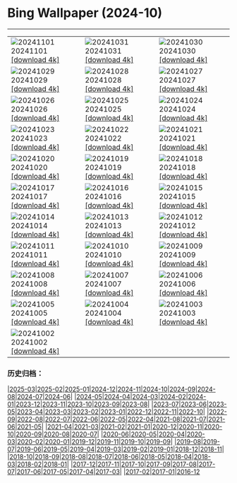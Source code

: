 # Bing Wallpaper (2024-10)
**************

<table><tr><td><img src="https://www.bing.com/th?id=OHR.DiadoSaci_PT-BR3042315379_1920x1080.jpg" alt="20241101"> 20241101 <a href="https://www.bing.com/th?id=OHR.DiadoSaci_PT-BR3042315379_UHD.jpg">[download 4k]</a></td><td><img src="https://www.bing.com/th?id=OHR.HauntedEdinburgh_PT-BR5740528750_1920x1080.jpg" alt="20241031"> 20241031 <a href="https://www.bing.com/th?id=OHR.HauntedEdinburgh_PT-BR5740528750_UHD.jpg">[download 4k]</a></td><td><img src="https://www.bing.com/th?id=OHR.DiadoLivroRJ_PT-BR5813515082_1920x1080.jpg" alt="20241030"> 20241030 <a href="https://www.bing.com/th?id=OHR.DiadoLivroRJ_PT-BR5813515082_UHD.jpg">[download 4k]</a></td></tr><tr><td><img src="https://www.bing.com/th?id=OHR.PumpkinMist_PT-BR5900196998_1920x1080.jpg" alt="20241029"> 20241029 <a href="https://www.bing.com/th?id=OHR.PumpkinMist_PT-BR5900196998_UHD.jpg">[download 4k]</a></td><td><img src="https://www.bing.com/th?id=OHR.PolarBearHug_PT-BR5987210106_1920x1080.jpg" alt="20241028"> 20241028 <a href="https://www.bing.com/th?id=OHR.PolarBearHug_PT-BR5987210106_UHD.jpg">[download 4k]</a></td><td><img src="https://www.bing.com/th?id=OHR.GhostForest_PT-BR6077995597_1920x1080.jpg" alt="20241027"> 20241027 <a href="https://www.bing.com/th?id=OHR.GhostForest_PT-BR6077995597_UHD.jpg">[download 4k]</a></td></tr><tr><td><img src="https://www.bing.com/th?id=OHR.MontBlancMassif_PT-BR6216119824_1920x1080.jpg" alt="20241026"> 20241026 <a href="https://www.bing.com/th?id=OHR.MontBlancMassif_PT-BR6216119824_UHD.jpg">[download 4k]</a></td><td><img src="https://www.bing.com/th?id=OHR.GreatOwl_PT-BR6294923796_1920x1080.jpg" alt="20241025"> 20241025 <a href="https://www.bing.com/th?id=OHR.GreatOwl_PT-BR6294923796_UHD.jpg">[download 4k]</a></td><td><img src="https://www.bing.com/th?id=OHR.MadameSherriCastle_PT-BR6347507629_1920x1080.jpg" alt="20241024"> 20241024 <a href="https://www.bing.com/th?id=OHR.MadameSherriCastle_PT-BR6347507629_UHD.jpg">[download 4k]</a></td></tr><tr><td><img src="https://www.bing.com/th?id=OHR.MonsterDoor_PT-BR8050114747_1920x1080.jpg" alt="20241023"> 20241023 <a href="https://www.bing.com/th?id=OHR.MonsterDoor_PT-BR8050114747_UHD.jpg">[download 4k]</a></td><td><img src="https://www.bing.com/th?id=OHR.AutumnCypress_PT-BR6434540619_1920x1080.jpg" alt="20241022"> 20241022 <a href="https://www.bing.com/th?id=OHR.AutumnCypress_PT-BR6434540619_UHD.jpg">[download 4k]</a></td><td><img src="https://www.bing.com/th?id=OHR.SmilingSloth_PT-BR6480806367_1920x1080.jpg" alt="20241021"> 20241021 <a href="https://www.bing.com/th?id=OHR.SmilingSloth_PT-BR6480806367_UHD.jpg">[download 4k]</a></td></tr><tr><td><img src="https://www.bing.com/th?id=OHR.DenderaTemple_PT-BR6539845196_1920x1080.jpg" alt="20241020"> 20241020 <a href="https://www.bing.com/th?id=OHR.DenderaTemple_PT-BR6539845196_UHD.jpg">[download 4k]</a></td><td><img src="https://www.bing.com/th?id=OHR.CentralParkAutumn_PT-BR6612852455_1920x1080.jpg" alt="20241019"> 20241019 <a href="https://www.bing.com/th?id=OHR.CentralParkAutumn_PT-BR6612852455_UHD.jpg">[download 4k]</a></td><td><img src="https://www.bing.com/th?id=OHR.KochiaJapan_PT-BR6014250762_1920x1080.jpg" alt="20241018"> 20241018 <a href="https://www.bing.com/th?id=OHR.KochiaJapan_PT-BR6014250762_UHD.jpg">[download 4k]</a></td></tr><tr><td><img src="https://www.bing.com/th?id=OHR.FossilsDorset_PT-BR5587878603_1920x1080.jpg" alt="20241017"> 20241017 <a href="https://www.bing.com/th?id=OHR.FossilsDorset_PT-BR5587878603_UHD.jpg">[download 4k]</a></td><td><img src="https://www.bing.com/th?id=OHR.ElephantTeacher_PT-BR6921941046_1920x1080.jpg" alt="20241016"> 20241016 <a href="https://www.bing.com/th?id=OHR.ElephantTeacher_PT-BR6921941046_UHD.jpg">[download 4k]</a></td><td><img src="https://www.bing.com/th?id=OHR.CocoBeach_PT-BR0695922930_1920x1080.jpg" alt="20241015"> 20241015 <a href="https://www.bing.com/th?id=OHR.CocoBeach_PT-BR0695922930_UHD.jpg">[download 4k]</a></td></tr><tr><td><img src="https://www.bing.com/th?id=OHR.AlcazarSeville_PT-BR9775263782_1920x1080.jpg" alt="20241014"> 20241014 <a href="https://www.bing.com/th?id=OHR.AlcazarSeville_PT-BR9775263782_UHD.jpg">[download 4k]</a></td><td><img src="https://www.bing.com/th?id=OHR.FelizDiadasCriancas_PT-BR6983342881_1920x1080.jpg" alt="20241013"> 20241013 <a href="https://www.bing.com/th?id=OHR.FelizDiadasCriancas_PT-BR6983342881_UHD.jpg">[download 4k]</a></td><td><img src="https://www.bing.com/th?id=OHR.CelticColours_PT-BR9042410710_1920x1080.jpg" alt="20241012"> 20241012 <a href="https://www.bing.com/th?id=OHR.CelticColours_PT-BR9042410710_UHD.jpg">[download 4k]</a></td></tr><tr><td><img src="https://www.bing.com/th?id=OHR.SoranoItaly_PT-BR8638738713_1920x1080.jpg" alt="20241011"> 20241011 <a href="https://www.bing.com/th?id=OHR.SoranoItaly_PT-BR8638738713_UHD.jpg">[download 4k]</a></td><td><img src="https://www.bing.com/th?id=OHR.AspensColorado_PT-BR8036769299_1920x1080.jpg" alt="20241010"> 20241010 <a href="https://www.bing.com/th?id=OHR.AspensColorado_PT-BR8036769299_UHD.jpg">[download 4k]</a></td><td><img src="https://www.bing.com/th?id=OHR.MototiOctopus_PT-BR0386452744_1920x1080.jpg" alt="20241009"> 20241009 <a href="https://www.bing.com/th?id=OHR.MototiOctopus_PT-BR0386452744_UHD.jpg">[download 4k]</a></td></tr><tr><td><img src="https://www.bing.com/th?id=OHR.ElbePhilharmonic_PT-BR9107755270_1920x1080.jpg" alt="20241008"> 20241008 <a href="https://www.bing.com/th?id=OHR.ElbePhilharmonic_PT-BR9107755270_UHD.jpg">[download 4k]</a></td><td><img src="https://www.bing.com/th?id=OHR.CoyoteGulch_PT-BR8564618055_1920x1080.jpg" alt="20241007"> 20241007 <a href="https://www.bing.com/th?id=OHR.CoyoteGulch_PT-BR8564618055_UHD.jpg">[download 4k]</a></td><td><img src="https://www.bing.com/th?id=OHR.MaraMigration_PT-BR7440860691_1920x1080.jpg" alt="20241006"> 20241006 <a href="https://www.bing.com/th?id=OHR.MaraMigration_PT-BR7440860691_UHD.jpg">[download 4k]</a></td></tr><tr><td><img src="https://www.bing.com/th?id=OHR.EuropaMoon_PT-BR6260569357_1920x1080.jpg" alt="20241005"> 20241005 <a href="https://www.bing.com/th?id=OHR.EuropaMoon_PT-BR6260569357_UHD.jpg">[download 4k]</a></td><td><img src="https://www.bing.com/th?id=OHR.TajMahalReflection_PT-BR5120942939_1920x1080.jpg" alt="20241004"> 20241004 <a href="https://www.bing.com/th?id=OHR.TajMahalReflection_PT-BR5120942939_UHD.jpg">[download 4k]</a></td><td><img src="https://www.bing.com/th?id=OHR.WindRiverAlaska_PT-BR4944339151_1920x1080.jpg" alt="20241003"> 20241003 <a href="https://www.bing.com/th?id=OHR.WindRiverAlaska_PT-BR4944339151_UHD.jpg">[download 4k]</a></td></tr><tr><td><img src="https://www.bing.com/th?id=OHR.HalfDomeYosemite_PT-BR4764561878_1920x1080.jpg" alt="20241002"> 20241002 <a href="https://www.bing.com/th?id=OHR.HalfDomeYosemite_PT-BR4764561878_UHD.jpg">[download 4k]</a></td><td></td><td></td></tr></table>

### 历史归档：

|[2025-03](/../2025-03/2025-03.md)|[2025-02](/../2025-02/2025-02.md)|[2025-01](/../2025-01/2025-01.md)|[2024-12](/../2024-12/2024-12.md)|[2024-11](/../2024-11/2024-11.md)|[2024-10](/2024-10.md)|[2024-09](/../2024-09/2024-09.md)|[2024-08](/../2024-08/2024-08.md)|[2024-07](/../2024-07/2024-07.md)|[2024-06](/../2024-06/2024-06.md)|
|[2024-05](/../2024-05/2024-05.md)|[2024-04](/../2024-04/2024-04.md)|[2024-03](/../2024-03/2024-03.md)|[2024-02](/../2024-02/2024-02.md)|[2024-01](/../2024-01/2024-01.md)|[2023-12](/../2023-12/2023-12.md)|[2023-11](/../2023-11/2023-11.md)|[2023-10](/../2023-10/2023-10.md)|[2023-09](/../2023-09/2023-09.md)|[2023-08](/../2023-08/2023-08.md)|
|[2023-07](/../2023-07/2023-07.md)|[2023-06](/../2023-06/2023-06.md)|[2023-05](/../2023-05/2023-05.md)|[2023-04](/../2023-04/2023-04.md)|[2023-03](/../2023-03/2023-03.md)|[2023-02](/../2023-02/2023-02.md)|[2023-01](/../2023-01/2023-01.md)|[2022-12](/../2022-12/2022-12.md)|[2022-11](/../2022-11/2022-11.md)|[2022-10](/../2022-10/2022-10.md)|
|[2022-09](/../2022-09/2022-09.md)|[2022-08](/../2022-08/2022-08.md)|[2022-07](/../2022-07/2022-07.md)|[2022-06](/../2022-06/2022-06.md)|[2022-05](/../2022-05/2022-05.md)|[2022-04](/../2022-04/2022-04.md)|[2021-08](/../2021-08/2021-08.md)|[2021-07](/../2021-07/2021-07.md)|[2021-06](/../2021-06/2021-06.md)|[2021-05](/../2021-05/2021-05.md)|
|[2021-04](/../2021-04/2021-04.md)|[2021-03](/../2021-03/2021-03.md)|[2021-02](/../2021-02/2021-02.md)|[2021-01](/../2021-01/2021-01.md)|[2020-12](/../2020-12/2020-12.md)|[2020-11](/../2020-11/2020-11.md)|[2020-10](/../2020-10/2020-10.md)|[2020-09](/../2020-09/2020-09.md)|[2020-08](/../2020-08/2020-08.md)|[2020-07](/../2020-07/2020-07.md)|
|[2020-06](/../2020-06/2020-06.md)|[2020-05](/../2020-05/2020-05.md)|[2020-04](/../2020-04/2020-04.md)|[2020-03](/../2020-03/2020-03.md)|[2020-02](/../2020-02/2020-02.md)|[2020-01](/../2020-01/2020-01.md)|[2019-12](/../2019-12/2019-12.md)|[2019-11](/../2019-11/2019-11.md)|[2019-10](/../2019-10/2019-10.md)|[2019-09](/../2019-09/2019-09.md)|
|[2019-08](/../2019-08/2019-08.md)|[2019-07](/../2019-07/2019-07.md)|[2019-06](/../2019-06/2019-06.md)|[2019-05](/../2019-05/2019-05.md)|[2019-04](/../2019-04/2019-04.md)|[2019-03](/../2019-03/2019-03.md)|[2019-02](/../2019-02/2019-02.md)|[2019-01](/../2019-01/2019-01.md)|[2018-12](/../2018-12/2018-12.md)|[2018-11](/../2018-11/2018-11.md)|
|[2018-10](/../2018-10/2018-10.md)|[2018-09](/../2018-09/2018-09.md)|[2018-08](/../2018-08/2018-08.md)|[2018-07](/../2018-07/2018-07.md)|[2018-06](/../2018-06/2018-06.md)|[2018-05](/../2018-05/2018-05.md)|[2018-04](/../2018-04/2018-04.md)|[2018-03](/../2018-03/2018-03.md)|[2018-02](/../2018-02/2018-02.md)|[2018-01](/../2018-01/2018-01.md)|
|[2017-12](/../2017-12/2017-12.md)|[2017-11](/../2017-11/2017-11.md)|[2017-10](/../2017-10/2017-10.md)|[2017-09](/../2017-09/2017-09.md)|[2017-08](/../2017-08/2017-08.md)|[2017-07](/../2017-07/2017-07.md)|[2017-06](/../2017-06/2017-06.md)|[2017-05](/../2017-05/2017-05.md)|[2017-04](/../2017-04/2017-04.md)|[2017-03](/../2017-03/2017-03.md)|
|[2017-02](/../2017-02/2017-02.md)|[2017-01](/../2017-01/2017-01.md)|[2016-12](/../2016-12/2016-12.md)